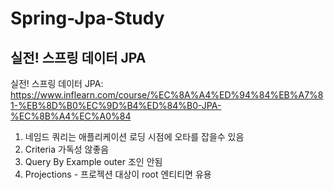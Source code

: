 # Spring-Jpa-Study

## 실전! 스프링 데이터 JPA
실전! 스프링 데이터 JPA: https://www.inflearn.com/course/%EC%8A%A4%ED%94%84%EB%A7%81-%EB%8D%B0%EC%9D%B4%ED%84%B0-JPA-%EC%8B%A4%EC%A0%84


1. 네임드 쿼리는 애플리케이션 로딩 시점에 오타를 잡을수 있음
2. Criteria 가독성 않좋음
3. Query By Example outer 조인 안됨
4. Projections - 프로젝션 대상이 root 엔티티면 유용